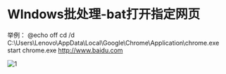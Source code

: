 # WIndows批处理-bat打开指定网页

举例：
@echo off
cd /d C:\Users\Lenovo\AppData\Local\Google\Chrome\Application\chrome.exe
start chrome.exe http://www.baidu.com

![1](\../Image/WIndows批处理-bat打开指定网页/1.png)

